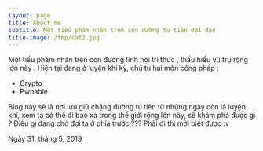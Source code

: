 ```yaml
---
layout: page
title: About me
subtitle: Một tiểu phàm nhân trên con đường tu tiên đại đạo
title-image: /tmp/cat2.jpg
---
```

Một tiểu phàm nhân trên con đường lĩnh hội tri thức , thấu hiểu vũ trụ rộng lớn này .
Hiện tại đang ở luyện khí  kỳ, chủ tu hai môn công pháp : 
- Crypto 
- Pwnable


Blog này sẽ là nơi lưu giữ chặng đường tu tiên từ những ngày còn là luyện khí, xem ta có thể đi bao xa trong thế giới rộng lớn này, sẽ khám phá được gì ? Điều gì đang chờ đợi ta ở phía trước ??? 
Phải đi thì mới biết được :v 
  
Ngày 31, tháng 5, 2019
